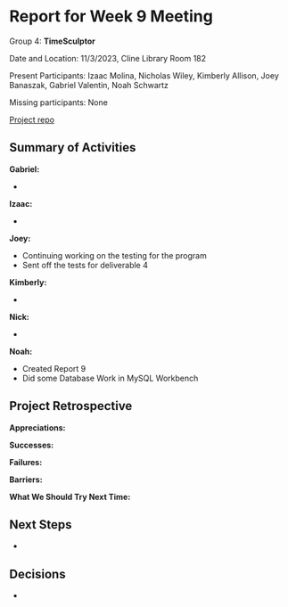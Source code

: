 # Report for Week 9 Meeting

Group 4: **TimeSculptor**

Date and Location: 11/3/2023, Cline Library Room 182

Present Participants: Izaac Molina, Nicholas Wiley, Kimberly Allison, Joey Banaszak, Gabriel Valentin, Noah Schwartz

Missing participants: None

[Project repo](https://github.com/nickw409/TimeSculptor)

## **Summary of Activities**

**Gabriel:**

- 

**Izaac:**

- 

**Joey:**

- Continuing working on the testing for the program
- Sent off the tests for deliverable 4

**Kimberly:**

- 

**Nick:**

- 

**Noah:**

- Created Report 9
- Did some Database Work in MySQL Workbench

## **Project Retrospective**

**Appreciations:** 

**Successes:** 

**Failures:** 

**Barriers:** 

**What We Should Try Next Time:** 

## **Next Steps**

- 

## **Decisions**

-
